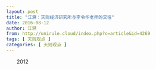 ```yaml
---
layout: post
title: "江溯：天则经济研究所与李令华老师的交往"
date: 2016-08-12
author: 江溯
from: http://unirule.cloud/index.php?c=article&id=4269
tags: [ 天则观点 ]
categories: [ 天则观点 ]
---
```


<div class="article">
 <div class="body-text">
  <p style="text-indent:21pt;">
   <span>
    2012
   </span>
  </p>
 </div>
</div>

